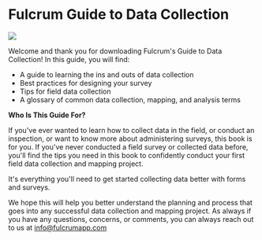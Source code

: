 # Fulcrum Guide to Data Collection

![](http://www.fulcrumapp.com/assets/img/fulcrum-logo.svg)

Welcome and thank you for downloading Fulcrum's Guide to Data Collection! In this guide, you will find:

- A guide to learning the ins and outs of data collection
- Best practices for designing your survey
- Tips for field data collection
- A glossary of common data collection, mapping, and analysis terms

**Who Is This Guide For?**

If you've ever wanted to learn how to collect data in the field, or conduct an inspection, or want to know more about administering surveys, this book is for you. If you've never conducted a field survey or collected data before, you'll find the tips you need in this book to confidently conduct your first field data collection and mapping project. 

It's everything you'll need to get started collecting data better with forms and surveys.

We hope this will help you better understand the planning and process that goes into any successful data collection and mapping project. As always if you have any questions, concerns, or comments, you can always reach out to us at [info@fulcrumapp.com](mailto:info@fulcrumapp.com)

